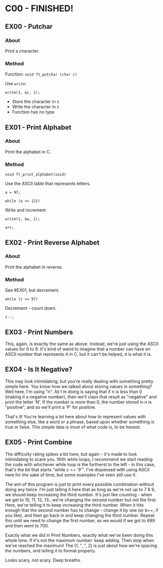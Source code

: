 # C00 - FINISHED!

## EX00 - Putchar

### About

Print a character.

### Method
Function:
```void ft_putchar (char c) ```

Use ```write```:

```write(1, &c, 1);```

- Store the character in c
- Write the character in c
- Function has no type
## EX01 - Print Alphabet

### About
Print the alphabet in C.
### Method
```void ft_print_alphabet(void)```

Use the ASCII table that represents letters.

```a = 97;```

```while (a <= 122)```

Write and increment

```write(1, &a, 1);```

```a++;```


## EX02 - Print Reverse Alphabet

### About

Print the alphabet in reverse.

### Method

See #EX01, but decrement.

```while (z >= 97)```

Decrement - count down.

```z--;```

## EX03 - Print Numbers

This, again, is exactly the same as above. Instead, we're just using the ASCII values for 0 to 9. It's kind of weird to imagine that a number can have an ASCII number that represents it in C, but it can't be helped, it is what it is.

## EX04 - Is It Negative?

This may look intimidating, but you're really dealing with something pretty simple here. You know how we talked about storing values in something? Well here, I'm using "n". All I'm doing is saying that if n is less than 0 (making it a negative number), then we'll class that result as "negative" and print the letter 'N'. If the number is more than 0, the number stored in n is "positive", and so we'll print a 'P' for positive.

That's it! You're learning a lot here about how to represent values with something else, like a word or a phrase, based upon whether something is true or false. This simple idea is most of what code is, to be honest.

## EX05 - Print Combine

The difficulty rating spikes a bit here, but again - it's made to look intimidating to scare you. With while loops, I recommend we start reading the code with whichever while loop is the furtherst to the left - in this case, that's the bit that starts "while c <= '9'". I've dispensed with using ASCII here for the sake of time, but some examples I've seen still use it.

The aim of this program is just to print every possible combination without doing any twice. I'm just telling it here that as long as we're not up to 7 8 9, we should keep increasing the third number. It's just like counting - when we get to 10, 11, 12, 13...we're changing the second number but not the first. Here, we're telling it to keep increasing the third number. When it hits enough that the second number has to change - change it by one (or b++, if you like), and then go back in and keep changing the third number. Repeat this until we need to change the first number, as we would if we got to 699 and then went to 700.

Exactly what we did in Print Numbers, exactly what we've been doing this whole time. If it's not the maximum number: keep adding. Then stop when we've reached the maximum! The (1, ", ", 2) is just about how we're spacing the numbers, and telling it to format properly.

Looks scary, not scary. Deep breaths.
